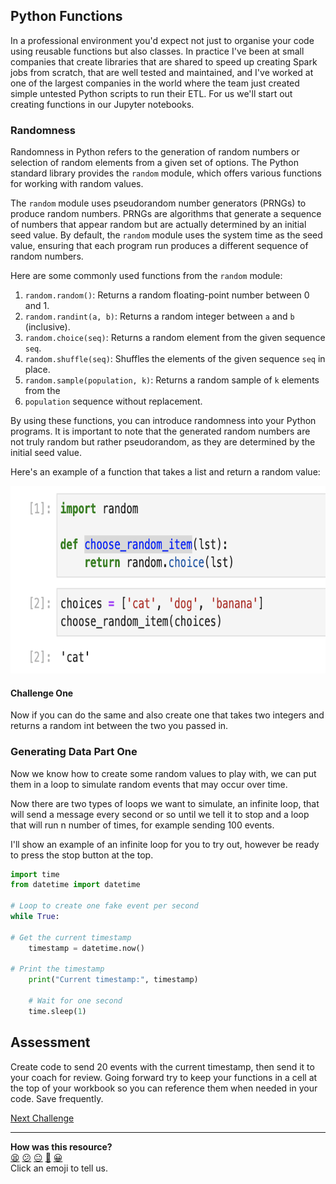 ## Python Functions

In a professional environment you'd expect not just to organise your code
using reusable functions but also classes. In practice I've been at small
companies that create libraries that are shared to speed up creating Spark
jobs from scratch, that are well tested and maintained, and I've worked
at one of the largest companies in the world where the team just created
simple untested Python scripts to run their ETL.
For us we'll start out creating functions in our Jupyter notebooks.

### Randomness

Randomness in Python refers to the generation of random numbers or selection 
of random elements from a given set of options. The Python standard library 
provides the `random` module, which offers various functions for working with 
random values.

The `random` module uses pseudorandom number generators (PRNGs) to produce 
random numbers. PRNGs are algorithms that generate a sequence of numbers that
appear random but are actually determined by an initial seed value. By default,
the `random` module uses the system time as the seed value, ensuring that each 
program run produces a different sequence of random numbers.

Here are some commonly used functions from the `random` module:

1. `random.random()`: Returns a random floating-point number between 0 and 1.
2. `random.randint(a, b)`: Returns a random integer between `a` and `b` (inclusive).
3. `random.choice(seq)`: Returns a random element from the given sequence `seq`.
4. `random.shuffle(seq)`: Shuffles the elements of the given sequence `seq` in place.
5. `random.sample(population, k)`: Returns a random sample of `k` elements from the 
6. `population` sequence without replacement.

By using these functions, you can introduce randomness into your Python programs. 
It is important to note that the generated random numbers are not truly random but 
rather pseudorandom, as they are determined by the initial seed value.

Here's an example of a function that takes a list and return a random value:

<img src="../media/random_example.png" alt="Image" width="700" height="300" />

#### Challenge One
Now if you can do the same and also create one that takes two integers and returns
a random int between the two you passed in.

### Generating Data Part One

Now we know how to create some random values to play with, we can put them in a 
loop to simulate random events that may occur over time.

Now there are two types of loops we want to simulate, an infinite loop,
that will send a message every second or so until we tell it to stop
and a loop that will run n number of times, for example sending 100 events.

I'll show an example of an infinite loop for you to try out, however be ready
to press the stop button at the top.

```python
import time
from datetime import datetime

# Loop to create one fake event per second
while True:

# Get the current timestamp
    timestamp = datetime.now()

# Print the timestamp
    print("Current timestamp:", timestamp)

    # Wait for one second
    time.sleep(1)
```

## Assessment

Create code to send 20 events with the current timestamp, then send it to your
coach for review.
Going forward try to keep your functions in a cell at the top of your workbook 
so you can reference them when needed in your code. Save frequently.

<!-- OMITTED -->

[Next Challenge](02_spark_practice.md)

<!-- BEGIN GENERATED SECTION DO NOT EDIT -->

---

**How was this resource?**  
[😫](https://airtable.com/shrUJ3t7KLMqVRFKR?prefill_Repository=makersacademy%2Fdata_streaming&prefill_File=03_spark_streaming%2F01_python_practice.md&prefill_Sentiment=😫) [😕](https://airtable.com/shrUJ3t7KLMqVRFKR?prefill_Repository=makersacademy%2Fdata_streaming&prefill_File=03_spark_streaming%2F01_python_practice.md&prefill_Sentiment=😕) [😐](https://airtable.com/shrUJ3t7KLMqVRFKR?prefill_Repository=makersacademy%2Fdata_streaming&prefill_File=03_spark_streaming%2F01_python_practice.md&prefill_Sentiment=😐) [🙂](https://airtable.com/shrUJ3t7KLMqVRFKR?prefill_Repository=makersacademy%2Fdata_streaming&prefill_File=03_spark_streaming%2F01_python_practice.md&prefill_Sentiment=🙂) [😀](https://airtable.com/shrUJ3t7KLMqVRFKR?prefill_Repository=makersacademy%2Fdata_streaming&prefill_File=03_spark_streaming%2F01_python_practice.md&prefill_Sentiment=😀)  
Click an emoji to tell us.

<!-- END GENERATED SECTION DO NOT EDIT -->
